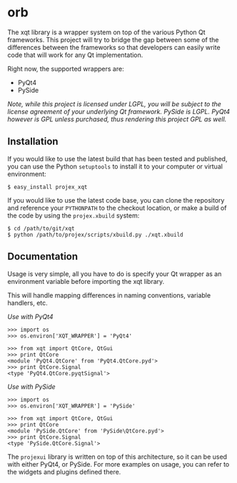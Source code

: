 orb
======================

The xqt library is a wrapper system on top of the various Python Qt frameworks.
This project will try to bridge the gap between some of the differences between
the frameworks so that developers can easily write code that will work for
any Qt implementation.

Right now, the supported wrappers are:

* PyQt4
* PySide

_Note, while this project is licensed under LGPL, you will be subject to the
license agreement of your underlying Qt framework.  PySide is LGPL.  PyQt4
however is GPL unless purchased, thus rendering this project GPL as well._

Installation
-----------------------

If you would like to use the latest build that has been tested and published,
you can use the Python `setuptools` to install it to your computer or virtual
environment:

    $ easy_install projex_xqt

If you would like to use the latest code base, you can clone the repository
and reference your `PYTHONPATH` to the checkout location, or make a build
of the code by using the `projex.xbuild` system:

    $ cd /path/to/git/xqt
    $ python /path/to/projex/scripts/xbuild.py ./xqt.xbuild

Documentation
-----------------------

Usage is very simple, all you have to do is specify your Qt wrapper
as an environment variable before importing the xqt library.

This will handle mapping differences in naming conventions, variable handlers,
etc.

_Use with PyQt4_

    >>> import os
    >>> os.environ['XQT_WRAPPER'] = 'PyQt4'
    
    >>> from xqt import QtCore, QtGui
    >>> print QtCore
    <module 'PyQt4.QtCore' from 'PyQt4.QtCore.pyd'>
    >>> print QtCore.Signal
    <type 'PyQt4.QtCore.pyqtSignal'>

_Use with PySide_

    >>> import os
    >>> os.environ['XQT_WRAPPER'] = 'PySide'
    
    >>> from xqt import QtCore, QtGui
    >>> print QtCore
    <module 'PySide.QtCore' from 'PySide\QtCore.pyd'>
    >>> print QtCore.Signal
    <type 'PySide.QtCore.Signal'>

The `projexui` library is written on top of this architecture, so it can
be used with either PyQt4, or PySide.  For more examples on usage, you can
refer to the widgets and plugins defined there.

